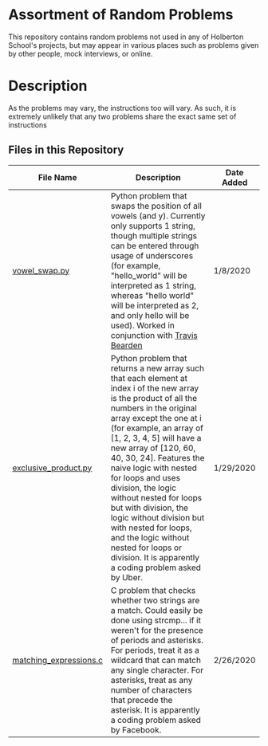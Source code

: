 # Assortment of Random Problems

This repository contains random problems not used in any of Holberton School's projects, but may appear in various places such as problems given by other people, mock interviews, or online.

# Description

As the problems may vary, the instructions too will vary. As such, it is extremely unlikely that any two problems share the exact same set of instructions

## Files in this Repository

| File Name | Description | Date Added |
| --- | --- | --- |
|[vowel_swap.py](https://github.com/Alouie412/random_problem_land/blob/master/vowel_swap.py) | Python problem that swaps the position of all vowels (and y). Currently only supports 1 string, though multiple strings can be entered through usage of underscores (for example, "hello_world" will be interpreted as 1 string, whereas "hello world" will be interpreted as 2, and only hello will be used). Worked in conjunction with [Travis Bearden](https://github.com/Beardocracy)| 1/8/2020 |
|[exclusive_product.py](https://github.com/Alouie412/random_problem_land/blob/master/exclusive_product.py) | Python problem that returns a new array such that each element at index i of the new array is the product of all the numbers in the original array except the one at i (for example, an array of [1, 2, 3, 4, 5] will have a new array of [120, 60, 40, 30, 24]. Features the naive logic with nested for loops and uses division, the logic without nested for loops but with division, the logic without division but with nested for loops, and the logic without nested for loops or division. It is apparently a coding problem asked by Uber. | 1/29/2020
|[matching_expressions.c](https://github.com/Alouie412/random_problem_land/blob/master/matching_expressions.c) | C problem that checks whether two strings are a match. Could easily be done using strcmp... if it weren't for the presence of periods and asterisks. For periods, treat it as a wildcard that can match any single character. For asterisks, treat as any number of characters that precede the asterisk. It is apparently a coding problem asked by Facebook. | 2/26/2020
